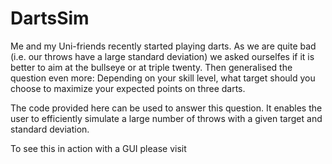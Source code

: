 # DartsSim

Me and my Uni-friends recently started playing darts. As we are quite bad (i.e. our throws have a large standard deviation) we asked ourselfes if it is better to aim at the bullseye or at triple twenty. Then generalised the question even more: Depending on your skill level, what target should you choose to maximize your expected points on three darts.

The code provided here can be used to answer this question. It enables the user to efficiently simulate a large number of throws with a given target and standard deviation.

To see this in action with a GUI please visit

